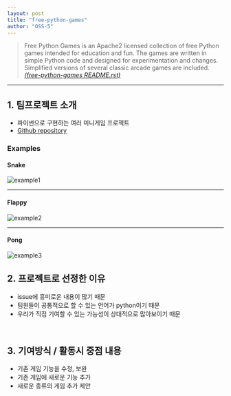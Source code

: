 ```yaml
---
layout: post
title: "free-python-games"
author: "OSS-5"
---
```


>Free Python Games is an Apache2 licensed collection of free Python games intended for education and fun. The games are written in simple Python code and designed for experimentation and changes. Simplified versions of several classic arcade games are included. [_(free-python-games README.rst)_][README.rst]<br>
<hr>

## 1. 팀프로젝트 소개
* 파이썬으로 구현하는 여러 미니게임 프로젝트<br>
* [Github repository][free-python-games]<br>

### Examples

#### Snake
![example1][example1]<br>
<hr>

#### Flappy
![example2][example2]<br>
<hr>

#### Pong
![example3][example3]<br>

## 2. 프로젝트로 선정한 이유
* issue에 흥미로운 내용이 많기 때문<br>
* 팀원들이 공통적으로 할 수 있는 언어가 python이기 때문<br>
* 우리가 직접 기여할 수 있는 가능성이 상대적으로 많아보이기 때문<br>
<br>

## 3. 기여방식 / 활동시 중점 내용
* 기존 게임 기능을 수정, 보완<br>
* 기존 게임에 새로운 기능 추가<br>
* 새로운 종류의 게임 추가 제안<br>
<br>

[README.rst]: https://github.com/grantjenks/free-python-games/blob/master/README.rst
[example1]: https://camo.githubusercontent.com/b189b47e1146da6f14f72b1d5d16ad5185ad072e/687474703a2f2f7777772e6772616e746a656e6b732e636f6d2f646f63732f6672656567616d65732f5f7374617469632f736e616b652e676966
[example2]: https://camo.githubusercontent.com/4b1d23d4efa9016fc020399917dfe2be4d7d55d9/687474703a2f2f7777772e6772616e746a656e6b732e636f6d2f646f63732f6672656567616d65732f5f7374617469632f666c617070792e676966
[example3]: https://camo.githubusercontent.com/4231ed72f1362951277872f8cce292dadbb59e01/687474703a2f2f7777772e6772616e746a656e6b732e636f6d2f646f63732f6672656567616d65732f5f7374617469632f706f6e672e676966
[free-python-games]: https://github.com/grantjenks/free-python-games
